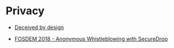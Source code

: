 # Privacy

- [Deceived by design](https://fil.forbrukerradet.no/wp-content/uploads/2018/06/2018-06-27-deceived-by-design-final.pdf)

- [FOSDEM 2018 - Anonymous Whistleblowing with SecureDrop](https://archive.fosdem.org/2018/schedule/event/securedroppresentation/)

